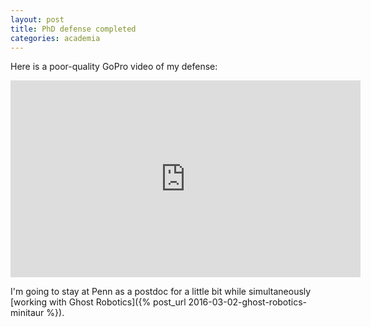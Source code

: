 ```yaml
---
layout: post
title: PhD defense completed
categories: academia
---
```


Here is a poor-quality GoPro video of my defense:

<iframe width="560" height="315" src="https://www.youtube.com/embed/l6p2a9SIy_o" frameborder="0" allow="accelerometer; autoplay; encrypted-media; gyroscope; picture-in-picture" allowfullscreen></iframe>

I'm going to stay at Penn as a postdoc for a little bit while simultaneously [working with Ghost Robotics]({% post_url 2016-03-02-ghost-robotics-minitaur %}).
